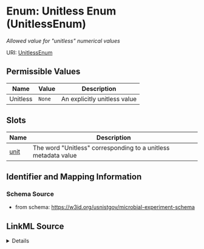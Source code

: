 # Enum: Unitless Enum (UnitlessEnum)




_Allowed value for "unitless" numerical values_





URI: [UnitlessEnum](UnitlessEnum.md)

## Permissible Values

| Name | Value | Description |
| --- | --- | --- |
| Unitless | `None` | An explicitly unitless value |




## Slots

| Name | Description |
| ---  | --- |
| [unit](unit.md) | The word "Unitless" corresponding to a unitless metadata value |






## Identifier and Mapping Information







### Schema Source


* from schema: https://w3id.org/usnistgov/microbial-experiment-schema






## LinkML Source

<details>
```yaml
name: UnitlessEnum
description: Allowed value for "unitless" numerical values
title: Unitless Enum
from_schema: https://w3id.org/usnistgov/microbial-experiment-schema
rank: 1000
permissible_values:
  Unitless:
    text: Unitless
    description: An explicitly unitless value

```
</details>

